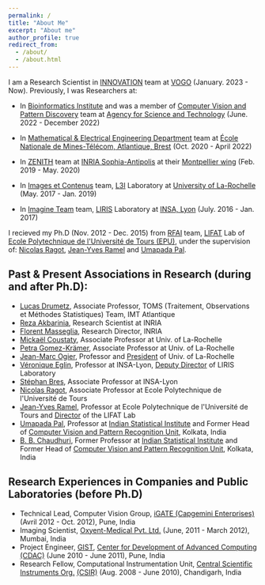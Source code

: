 ```yaml
---
permalink: /
title: "About Me"
excerpt: "About me"
author_profile: true
redirect_from: 
  - /about/
  - /about.html
---
```

I am a Research Scientist in [INNOVATION](https://www.vogo-group.com) team at [VOGO](https://www.vogo-group.com) (January. 2023 - Now). Previously, I was Researchers at:

* In [Bioinformatics Institute](https://www.a-star.edu.sg/bii) and was a member of [Computer Vision and Pattern Discovery](https://www.a-star.edu.sg/bii/research/ciid/cvpd) team at [Agency for Science and Technology](https://www.a-star.edu.sg/)  (June. 2022 - December 2022)

* In [Mathematical & Electrical Engineering Department](https://www.imt-atlantique.fr/fr/l-ecole/departements-d-enseignement-recherche/mathematical-electrical-engineering?arg=7430_1) team at  [École Nationale de Mines-Télécom, Atlantique, Brest](https://www.imt-atlantique.fr/fr) (Oct. 2020 - April 2022)

* In [ZENITH](https://team.inria.fr/zenith/) team at [INRIA Sophia-Antipolis](https://www.inria.fr/fr/centre-inria-sophia-antipolis-mediterranee) at their [Montpellier wing](https://www.google.com/search?q=inria%2C+montpellier&sxsrf=AOaemvJaR5v4G-szLEJaNls757WqX4ihEg%3A1631778772308&source=hp&ei=1PdCYYbDD8WKlwSC1YLwDQ&iflsig=ALs-wAMAAAAAYUMF5AbBauFvZluByi5exxQBjyjpV-bk&oq=inria%2C+montpellier&gs_lcp=Cgdnd3Mtd2l6EAMyBAgjECc6BwgjEOoCECc6BggjECcQEzoECC4QQzoKCAAQsQMQgwEQQzoLCAAQgAQQsQMQgwE6CAgAELEDEIMBOgUIABCABDoICC4QsQMQgwE6BAgAEEM6BwguELEDEEM6CAgAEIAEELEDOgsIABCxAxCDARDJAzoFCAAQkgM6CAguEIAEELEDOhAIABCABBCHAhCxAxCDARAUOgsILhCABBCxAxCDAToHCCMQsAIQJ0oFCDwSATFQohpY2FVgk19oAnAAeACAAbECiAGxI5IBCDAuNC4xNC4xmAEAoAEBsAEK&sclient=gws-wiz&ved=0ahUKEwiG_cnQgYPzAhVFxYUKHYKqAN4Q4dUDCAY&uact=5) (Feb. 2019 - May. 2020)
* In [Images et Contenus](https://l3i.univ-larochelle.fr/Images-et-contenus) team, [L3I](https://l3i.univ-larochelle.fr/) Laboratory at [University of La-Rochelle](https://www.univ-larochelle.fr/) (May. 2017 - Jan. 2019)
* In [Imagine Team](https://liris.cnrs.fr/equipe/imagine) team, [LIRIS](https://liris.cnrs.fr/) Laboratory at [INSA, Lyon](https://www.insa-lyon.fr/) (July. 2016 - Jan. 2017)

I recieved my Ph.D (Nov. 2012 - Dec. 2015) from [RFAI](https://lifat.univ-tours.fr/lifat-english-version/teams/rfai) team, [LIFAT](https://lifat.univ-tours.fr/) Lab of [Ecole Polytechnique de l'Université de Tours (EPU)](https://polytech.univ-tours.fr/), under the supervision of: [Nicolas Ragot](https://www.univ-tours.fr/annuaire/m-nicolas-ragot), [Jean-Yves Ramel](https://www.univ-tours.fr/annuaire/m-jean-yves-ramel) and [Umapada Pal](https://www.isical.ac.in/~umapada/index.php).

Past & Present Associations in Research (during and after Ph.D):
------
  * [Lucas Drumetz](https://www.imt-atlantique.fr/fr/personne/lucas-drumetz), Associate Professor, TOMS (Traitement, Observations et Méthodes Statistiques) Team, IMT Atlantique
  * [Reza Akbarinia](http://www-sop.inria.fr/members/Reza.Akbarinia/), Research Scientist at INRIA
  * [Florent Masseglia](https://www.linkedin.com/in/florent-masseglia-22990224/?originalSubdomain=frl), Research Director, INRIA
  * [Mickaël Coustaty](https://l3i.univ-larochelle.fr/Coustaty-Mickael-MCF), Associate Professor at Univ. of La-Rochelle
  * [Petra Gomez-Krämer](https://pageperso.univ-lr.fr/petra.gomez/), Associate Professor at Univ. of La-Rochelle
  * [Jean-Marc Ogier](https://pageperso.univ-lr.fr/jmogier/Fiche_personnelle.html), Professor and [President](https://www.univ-larochelle.fr/luniversite/organisation/presidence/) of Univ. of La-Rochelle
  * [Véronique Eglin](https://perso.liris.cnrs.fr/veronique.eglin/), Professor at INSA-Lyon, [Deputy Director](https://liris.cnrs.fr/presentation/organigramme-liris) of LIRIS Laboratory 
  * [Stéphan Bres](https://perso.liris.cnrs.fr/stephane.bres/index.html), Associate Professor at INSA-Lyon
  * [Nicolas Ragot](https://www.univ-tours.fr/annuaire/m-nicolas-ragot), Associate Professor at Ecole Polytechnique de l'Université de Tours 
  * [Jean-Yves Ramel](https://www.univ-tours.fr/annuaire/m-jean-yves-ramel), Professor at Ecole Polytechnique de l'Université de Tours and [Director](http://www.rfai.li.univ-tours.fr/PagesPerso/jyramel/gb/default.htm) of the LIFAT Lab 
  * [Umapada Pal](https://www.isical.ac.in/~umapada/index.php), Professor at [Indian Statistical Institute](https://www.isical.ac.in/) and Former Head of [Computer Vision and Pattern Recognition Unit](https://www.isical.ac.in/units/computer-vision-and-pattern-recognition-unit), Kolkata, India
  * [B. B. Chaudhuri](https://www.isical.ac.in/~bbc/), Former Professor at [Indian Statistical Institute](https://www.isical.ac.in/) and Former Head of [Computer Vision and Pattern Recognition Unit](https://www.isical.ac.in/units/computer-vision-and-pattern-recognition-unit), Kolkata, India

Research Experiences in Companies and Public Laboratories (before Ph.D)
------
* Technical Lead, Computer Vision Group, [iGATE (Capgemini Enterprises)](https://www.capgemini.com/news/capgemini-to-acquire-igate/) (Avril 2012 - Oct. 2012), Pune, India
* Imaging Scientist, [Oxyent-Medical Pvt. Ltd.](https://www.linkedin.com/company/oxyent-medical/about/) (June, 2011 - March 2012), Mumbai, India
* Project Engineer, [GIST](https://www.cdac.in/index.aspx?id=gist), [Center for Development of Advanced Computing (CDAC)](https://www.cdac.in/) (June 2010 - June 2011), Pune, India
* Research Fellow, Computational Instrumentation Unit, [Central Scientific Instruments Org.](https://www.csio.res.in/) [(CSIR)](https://www.csir.res.in/) (Aug. 2008 - June 2010), Chandigarh, India
